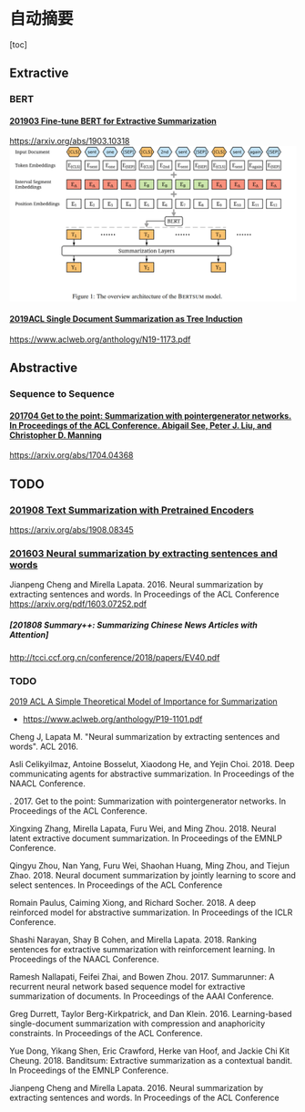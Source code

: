 # 自动摘要
[toc]

## Extractive
### BERT
#### [201903 Fine-tune BERT for Extractive Summarization](../resources/notes/d0001/summarization_2019_fine_tune_bert.md)
https://arxiv.org/abs/1903.10318
![](../resources/images/d0001/411948541126211.png)

#### [2019ACL Single Document Summarization as Tree Induction](../resources/notes/d0001/summarization_2019ACL_Single_Document_Summarization_as_Tree_Induction.md)
https://www.aclweb.org/anthology/N19-1173.pdf


## Abstractive
### Sequence to Sequence
#### [201704 Get to the point: Summarization with pointergenerator networks. In Proceedings of the ACL Conference.  Abigail See, Peter J. Liu, and Christopher D. Manning](../resources/notes/d0001/summarization_201704_get_the_point.md)
https://arxiv.org/abs/1704.04368


## TODO
### [201908 Text Summarization with Pretrained Encoders](../resources/notes/d0001/summarization_2019_Text_Summarization_with_Pretrained_Encoders.md)
https://arxiv.org/abs/1908.08345

### [201603 Neural summarization by extracting sentences and words](../resources/notes/d0001/summarization_201603_Neural_summarization_by_extracting_sentences_and_words.md)
Jianpeng Cheng and Mirella Lapata. 2016. Neural summarization by extracting sentences and words. In Proceedings of the ACL Conference
https://arxiv.org/pdf/1603.07252.pdf

##### [201808 Summary++: Summarizing Chinese News Articles with Attention]
http://tcci.ccf.org.cn/conference/2018/papers/EV40.pdf



### TODO
[2019 ACL A Simple Theoretical Model of Importance for Summarization]()
- https://www.aclweb.org/anthology/P19-1101.pdf

Cheng J, Lapata M. "Neural summarization by extracting sentences and words". ACL 2016.

Asli Celikyilmaz, Antoine Bosselut, Xiaodong He, and
Yejin Choi. 2018. Deep communicating agents for
abstractive summarization. In Proceedings of the
NAACL Conference.

.
2017. Get to the point: Summarization with pointergenerator networks. In Proceedings of the ACL Conference.


Xingxing Zhang, Mirella Lapata, Furu Wei, and Ming
Zhou. 2018. Neural latent extractive document summarization. In Proceedings of the EMNLP Conference.

Qingyu Zhou, Nan Yang, Furu Wei, Shaohan Huang,
Ming Zhou, and Tiejun Zhao. 2018. Neural document summarization by jointly learning to score and
select sentences. In Proceedings of the ACL Conference

Romain Paulus, Caiming Xiong, and Richard Socher.
2018. A deep reinforced model for abstractive summarization. In Proceedings of the ICLR Conference.

Shashi Narayan, Shay B Cohen, and Mirella Lapata.
2018. Ranking sentences for extractive summarization with reinforcement learning. In Proceedings of
the NAACL Conference.

Ramesh Nallapati, Feifei Zhai, and Bowen Zhou. 2017.
Summarunner: A recurrent neural network based sequence model for extractive summarization of documents. In Proceedings of the AAAI Conference.

Greg Durrett, Taylor Berg-Kirkpatrick, and Dan Klein.
2016. Learning-based single-document summarization with compression and anaphoricity constraints.
In Proceedings of the ACL Conference.

Yue Dong, Yikang Shen, Eric Crawford, Herke van
Hoof, and Jackie Chi Kit Cheung. 2018. Banditsum:
Extractive summarization as a contextual bandit. In
Proceedings of the EMNLP Conference.

Jianpeng Cheng and Mirella Lapata. 2016. Neural
summarization by extracting sentences and words.
In Proceedings of the ACL Conference